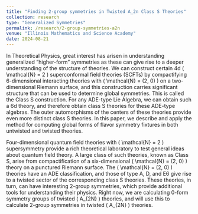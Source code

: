 ```yaml
---
title: "Finding 2-group symmetries in Twisted A_2n Class S Theories"
collection: research
type: "Generalized Symmetries"
permalink: /research/2-group-symmetries-a2n
venue: "Illinois Mathematics and Science Academy"
date: 2024-08-21
---
```



In Theoretical Physics, great interest has arisen in understanding generalized ”higher-form” symmetries as these can give rise to a deeper understanding of the structure of theories. We can construct certain 4d \( \mathcal{N} = 2 \) superconformal field theories (SCFTs) by compactifying 6-dimensional interacting theories with \( \mathcal{N} = (2, 0) \) on a two-dimensional Riemann surface, and this construction carries significant structure that can be used to determine global symmetries. This is called the Class S construction. For any ADE-type Lie Algebra, we can obtain such a 6d theory, and therefore obtain class S theories for these ADE-type algebras. The outer automorphisms of the centers of these theories provide even more distinct class S theories. In this paper, we describe and apply the method for computing global forms of flavor symmetry fixtures in both untwisted and twisted theories.

Four-dimensional quantum field theories with \( \mathcal{N} = 2 \) supersymmetry provide a rich theoretical laboratory to test general ideas about quantum field theory. A large class of such theories, known as Class S, arise from compactification of a six-dimensional \( \mathcal{N} = (2, 0) \) theory on a punctured Riemann surface. The \( \mathcal{N} = (2, 0) \) theories have an ADE classification, and those of type A, D, and E6 give rise to a twisted sector of the corresponding class S theories. These theories, in turn, can have interesting 2-group symmetries, which provide additional tools for understanding their physics. Right now, we are calculating 0-form symmetry groups of twisted \( A_{2N} \) theories, and will use this to calculate 2-group symmetries in twisted \( A_{2N} \) theories.